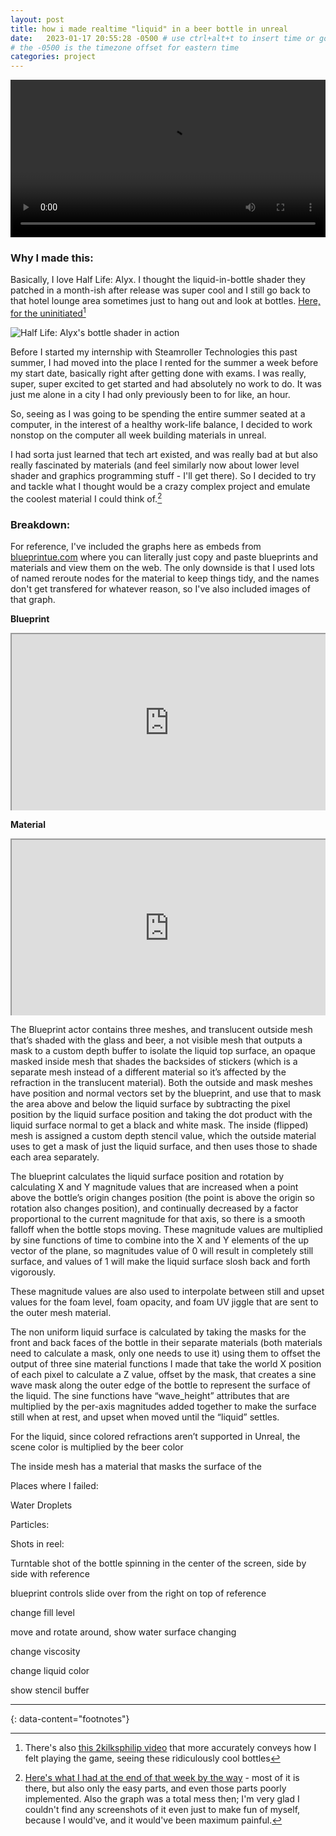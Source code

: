 ```yaml
---
layout: post
title: how i made realtime "liquid" in a beer bottle in unreal
date:   2023-01-17 20:55:28 -0500 # use ctrl+alt+t to insert time or go to command palette
# the -0500 is the timezone offset for eastern time
categories: project
---
```


<style>
.EmbedWrapper {
    position: relative;
    padding-bottom: 56.25%; /* 16:9 */
    height: 0;
    overflow: hidden;
}
.EmbedWrapper iframe {
    position: absolute;
    top: 0;
    left: 0;
    width: 100%;
    height: 100%;
}
</style>



 <video width="100%" controls autoplay loop>
  <source src="https://raw.githubusercontent.com/BillyJoelsNightmareExplosion/BillyJoelsNightmareExplosion.github.io/master/_files/photos/landshark/good_take_loop.mp4" type="video/mp4">
  Your browser does not support the video tag.
</video> 

### Why I made this:

Basically, I love Half Life: Alyx. I thought the liquid-in-bottle shader they patched in a month-ish after release was super cool and I still go back to that hotel lounge area sometimes just to hang out and look at bottles. [Here, for the uninitiated](https://youtu.be/9XWxsJKpYYI?t=163)[^1]

<img src="https://cdn.vox-cdn.com/thumbor/wOs1AdQcP0Rft3t5ppjruWPZn0s=/0x0:1322x910/1200x800/filters:focal(556x350:766x560)/cdn.vox-cdn.com/uploads/chorus_image/image/66862838/half_life_alyx_booze.0.jpg" alt="Half Life: Alyx's bottle shader in action">

Before I started my internship with Steamroller Technologies this past summer, I had moved into the place I rented for the summer a week before my start date, basically right after getting done with exams. I was really, super, super excited to get started and had absolutely no work to do. It was just me alone in a city I had only previously been to for like, an hour. 

So, seeing as I was going to be spending the entire summer seated at a computer, in the interest of a healthy work-life balance, I decided to work nonstop on the computer all week building materials in unreal. 

I had sorta just learned that tech art existed, and was really bad at but also really fascinated by materials (and feel similarly now about lower level shader and graphics programming stuff - I'll get there). So I decided to try and tackle what I thought would be a crazy complex project and emulate the coolest material I could think of.[^2]


### Breakdown:

For reference, I've included the graphs here as embeds from [blueprintue.com](blueprintue.com) where you can literally just copy and paste blueprints and materials and view them on the web. The only downside is that I used lots of named reroute nodes for the material to keep things tidy, and the names don't get transfered for whatever reason, so I've also included images of that graph.

**Blueprint**

<div class="EmbedWrapper">
<iframe src="https://blueprintue.com/render/fy577lgl/" scrolling="no" allowfullscreen></iframe>
</div>

 **Material**

<div class="EmbedWrapper">
<iframe src="https://blueprintue.com/render/iznmevvd/" scrolling="no" allowfullscreen></iframe>
</div>

The Blueprint actor contains three meshes, and translucent outside mesh that’s shaded with the glass and beer, a not visible mesh that outputs a mask to a custom depth buffer to isolate the liquid top surface, an opaque masked inside mesh that shades the backsides of stickers (which is a separate mesh instead of a different material so it’s affected by the refraction in the translucent material). Both the outside and mask meshes have position and normal vectors set by the blueprint, and use that to mask the area above and below the liquid surface by subtracting the pixel position by the liquid surface position and taking the dot product with the liquid surface normal to get a black and white mask. The inside (flipped) mesh is assigned a custom depth stencil value, which the outside material uses to get a mask of just the liquid surface, and then uses those to shade each area separately.

The blueprint calculates the liquid surface position and rotation by calculating X and Y magnitude values that are increased when a point above the bottle’s origin changes position (the point is above the origin so rotation also changes position), and continually decreased by a factor proportional to the current magnitude for that axis, so there is a smooth falloff when the bottle stops moving. These magnitude values are multiplied by sine functions of time to combine into the X and Y elements of the up vector of the plane, so magnitudes value of 0 will result in completely still surface, and values of 1 will make the liquid surface slosh back and forth vigorously.

These magnitude values are also used to interpolate between still and upset values for the foam level, foam opacity, and foam UV jiggle that are sent to the outer mesh material.

The non uniform liquid surface is calculated by taking the masks for the front and back faces of the bottle in their separate materials (both materials need to calculate a mask, only one needs to use it) using them to offset the output of three sine material functions I made that take the world X position of each pixel to calculate a Z value, offset by the mask, that creates a sine wave mask along the outer edge of the bottle to represent the surface of the liquid. The sine functions have “wave_height” attributes that are multiplied by the per-axis magnitudes added together to make the surface still when at rest, and upset when moved until the “liquid” settles.

For the liquid, since colored refractions aren’t supported in Unreal, the scene color is multiplied by the beer color

The inside mesh has a material that masks the surface of the 

Places where I failed:

Water Droplets

Particles:


Shots in reel:

Turntable shot of the bottle spinning in the center of the screen, side by side with reference

blueprint controls slide over from the right on top of reference

change fill level

move and rotate around, show water surface changing

change viscosity

change liquid color

show stencil buffer

---
{: data-content="footnotes"}

[^1]: There's also [this 2kilksphilip video](https://www.youtube.com/watch?v=8kQW2jFPYZo) that more accurately conveys how I felt playing the game, seeing these ridiculously cool bottles

[^2]: [Here's what I had at the end of that week by the way](https://www.youtube.com/watch?v=0S25k2flpcw) - most of it is there, but also only the easy parts, and even those parts poorly implemented. Also the graph was a total mess then; I'm very glad I couldn't find any screenshots of it even just to make fun of myself, because I would've, and it would've been maximum painful.